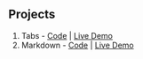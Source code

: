 ## Projects

1. Tabs - [Code](https://github.com/duttrohan0302/acciojob-content-setup-deployment/tree/master/React/Projects/1.tabs) | [Live Demo](https://acciojob-content-tabs.netlify.app)
2. Markdown - [Code](https://github.com/duttrohan0302/acciojob-content-setup-deployment/tree/master/React/Projects/2.markdown) | [Live Demo](https://acciojob-content-markdown.netlify.app)